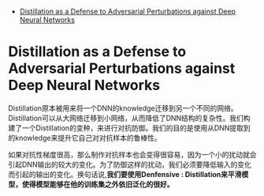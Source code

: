 - [Distillation as a Defense to Adversarial Perturbations against Deep Neural Networks](#distillation-as-a-defense-to-adversarial-perturbations-against-deep-neural-networks)

# Distillation as a Defense to Adversarial Perturbations against Deep Neural Networks

Distillation原本被用来将一个DNN的knowledge迁移到另一个不同的网络。Distillation可以从大网络迁移到小网络，从而降低了DNN结构的复杂性。我们构建了一个Distillation的变种，来进行对抗防御。我们的目的是使用从DNN提取到的knowledge来提升它自己对对抗样本的鲁棒性。

 如果对抗性梯度很高，那么制作对抗样本也会变得很容易，因为一个小的扰动就会引起DNN输出的较大的变化。为了防御这样的扰动，我们必须要降低输入的变化而引起的输出的变化。换句话说,**我们要使用Denfensive \: Distillation来平滑模型，使得模型能够在他的训练集之外依旧泛化的很好。**

